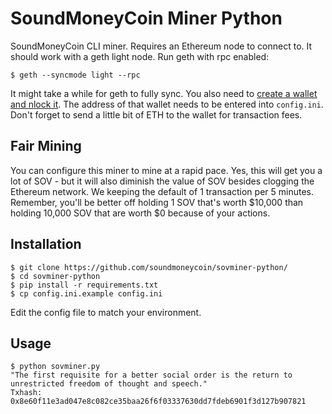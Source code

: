 # SoundMoneyCoin Miner Python

SoundMoneyCoin CLI miner. Requires an Ethereum node to connect to. It should work with a geth light node. Run geth with rpc enabled:

```
$ geth --syncmode light --rpc
```

It might take a while for geth to fully sync. You also need to [create a wallet and nlock it](https://github.com/ethereum/go-ethereum/wiki/Managing-your-accounts). The address of that wallet needs to be entered into `config.ini`. Don't forget to send a little bit of ETH to the wallet for transaction fees.

## Fair Mining 

You can configure this miner to mine at a rapid pace. Yes, this will get you a lot of SOV - but it will also diminish the value of SOV besides clogging the Ethereum network. We keeping the default of 1 transaction per 5 minutes. Remember, you'll be better off holding 1 SOV that's worth $10,000 than holding 10,000 SOV that are worth $0 because of your actions. 

## Installation

```
$ git clone https://github.com/soundmoneycoin/sovminer-python/
$ cd sovminer-python
$ pip install -r requirements.txt
$ cp config.ini.example config.ini
```

Edit the config file to match your environment.

## Usage

```
$ python sovminer.py 
"The first requisite for a better social order is the return to unrestricted freedom of thought and speech."
Txhash: 0x8e60f11e3ad047e8c082ce35baa26f6f03337630dd7fdeb6901f3d127b907821
```
